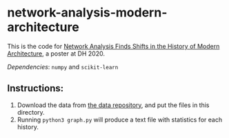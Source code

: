 # network-analysis-modern-architecture

This is the code for [Network Analysis Finds Shifts in the History of Modern Architecture](https://dh2020.adho.org/wp-content/uploads/2020/07/661_NetworkAnalysisFindsShiftsintheHistoryofModernArchitecture.html), a poster at DH 2020.

*Dependencies*: `numpy` and `scikit-learn`

## Instructions:
1. Download the data from [the data repository](https://github.com/gyauney/modern-architectural-history-indices), and put the files in this directory.
2. Running `python3 graph.py` will produce a text file with statistics for each history.